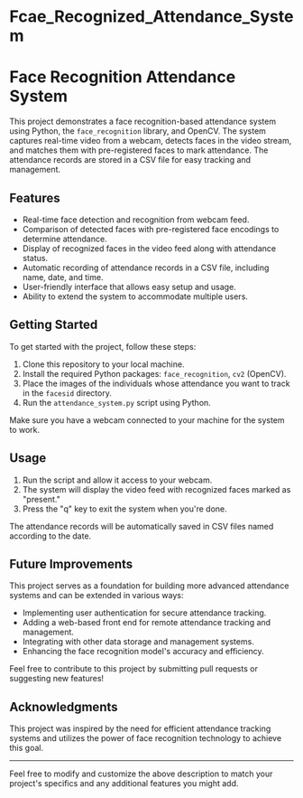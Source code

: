 # Fcae_Recognized_Attendance_System

# Face Recognition Attendance System

This project demonstrates a face recognition-based attendance system using Python, the `face_recognition` library, and OpenCV. The system captures real-time video from a webcam, detects faces in the video stream, and matches them with pre-registered faces to mark attendance. The attendance records are stored in a CSV file for easy tracking and management.

## Features

- Real-time face detection and recognition from webcam feed.
- Comparison of detected faces with pre-registered face encodings to determine attendance.
- Display of recognized faces in the video feed along with attendance status.
- Automatic recording of attendance records in a CSV file, including name, date, and time.
- User-friendly interface that allows easy setup and usage.
- Ability to extend the system to accommodate multiple users.

## Getting Started

To get started with the project, follow these steps:

1. Clone this repository to your local machine.
2. Install the required Python packages: `face_recognition`, `cv2` (OpenCV).
3. Place the images of the individuals whose attendance you want to track in the `facesid` directory.
4. Run the `attendance_system.py` script using Python.

Make sure you have a webcam connected to your machine for the system to work.

## Usage

1. Run the script and allow it access to your webcam.
2. The system will display the video feed with recognized faces marked as "present."
3. Press the "q" key to exit the system when you're done.

The attendance records will be automatically saved in CSV files named according to the date.

## Future Improvements

This project serves as a foundation for building more advanced attendance systems and can be extended in various ways:

- Implementing user authentication for secure attendance tracking.
- Adding a web-based front end for remote attendance tracking and management.
- Integrating with other data storage and management systems.
- Enhancing the face recognition model's accuracy and efficiency.

Feel free to contribute to this project by submitting pull requests or suggesting new features!

## Acknowledgments

This project was inspired by the need for efficient attendance tracking systems and utilizes the power of face recognition technology to achieve this goal.

---

Feel free to modify and customize the above description to match your project's specifics and any additional features you might add.
